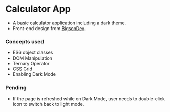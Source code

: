 # Calculator App

- A basic calculator application including a dark theme.
- Front-end design from [BigsonDev](https://bigsondev.com/projects/calculator-app-project/).

### Concepts used

- ES6 object classes
- DOM Manipulation
- Ternary Operator
- CSS Grid
- Enabling Dark Mode

### Pending

- If the page is refreshed while on Dark Mode, user needs to double-click icon to switch back to light mode.
